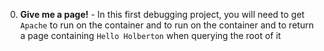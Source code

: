 0. **Give me a page!** - In this first debugging project, you will need to get `Apache` to run on the container and to run on the container and to return a page containing `Hello Holberton` when querying the root of it
